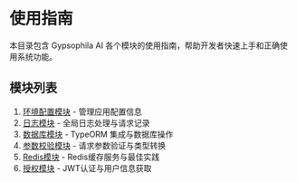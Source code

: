 # 使用指南

本目录包含 Gypsophila AI 各个模块的使用指南，帮助开发者快速上手和正确使用系统功能。

## 模块列表

1. [环境配置模块](./01-环境配置模块.md) - 管理应用配置信息
2. [日志模块](./02-日志模块.md) - 全局日志处理与请求记录
3. [数据库模块](./03-数据库模块.md) - TypeORM 集成与数据库操作
4. [参数校验模块](./04-参数校验模块.md) - 请求参数验证与类型转换
5. [Redis模块](./05-Redis模块.md) - Redis缓存服务与最佳实践
6. [授权模块](./06-授权模块.md) - JWT认证与用户信息获取
